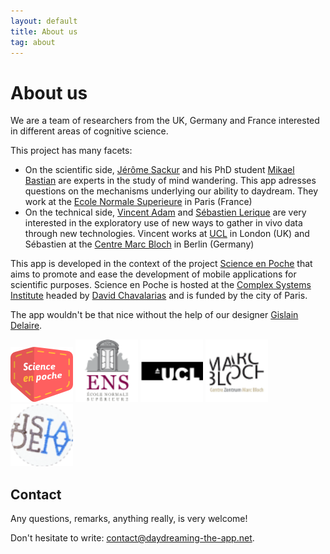 ```yaml
---
layout: default
title: About us
tag: about
---
```


# About us

We are a team of researchers from the UK, Germany and France interested in different areas of cognitive science.

This project has many facets:

* On the scientific side, [Jérôme Sackur](http://www.lscp.net/persons/sackur/) and his PhD student [Mikael Bastian](http://mikaelbastian.weebly.com/) are experts in the study of mind wandering. This app adresses questions on the mechanisms underlying our ability to daydream. They work at the [Ecole Normale Superieure](http://www.ens.fr) in Paris (France)
* On the technical side, [Vincent Adam](http://ucl.academia.edu/VincentADAM) and [Sébastien Lerique](https://mehho.net/sl/) are very interested in the exploratory use of new ways to gather in vivo data through new technologies. Vincent works at [UCL](http://www.ucl.ac.uk/) in London (UK) and Sébastien at the [Centre Marc Bloch](http://www.cmb.hu-berlin.de/en/) in Berlin (Germany)

This app is developed in the context of the project [Science en Poche](http://www.iscpif.fr/tiki-index.php?page=SEP) that aims to promote and ease the development of mobile applications for scientific purposes.
Science en Poche is hosted at the [Complex Systems Institute](http://www.iscpif.fr/tiki-index.php?page=home) headed by [David Chavalarias](http://chavalarias.com/) and is funded by the city of Paris.

The app wouldn't be that nice without the help of our designer [Gislain Delaire](http://cargocollective.com/gislaindelaire).

<div class="logos-container">
  <span class="stretch"></span>
  <a href="http://www.iscpif.fr/tiki-index.php?page=SEP"><img src="/images/logos/SEP_logo_rvb.png" style="width:100px;"></a>
  <a href="http://www.ens.fr/"><img src="/images/logos/logo_ens.png" style="width:100px;"></a>
  <a href="http://www.ucl.ac.uk"><img src="/images/logos/logo_ucl.png" style="width:100px;"></a>
  <a href="http://www.cmb.hu-berlin.de/en/"><img src="/images/logos/logo_mb.png" style="width:100px;"></a>
  <a href="http://cargocollective.com/gislaindelaire"><img src="/images/logos/logo_gis.png" style="width:100px;"></a>
  <span class="stretch"></span>
</div>

## Contact

Any questions, remarks, anything really, is very welcome!

Don't hesitate to write: [contact@daydreaming-the-app.net](mailto:contact@daydreaming-the-app.net).
